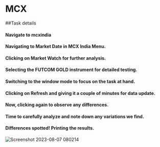 # MCX
##Task details

#### Navigate to mcxindia
#### Navigating to Market Date in MCX India Menu.
#### Clicking on Market Watch for further analysis.
#### Selecting the FUTCOM GOLD instrument for detailed testing.
#### Switching to the window mode to focus on the task at hand.
#### Clicking on Refresh and giving it a couple of minutes for data update.
#### Now, clicking again to observe any differences. 
#### Time to carefully analyze and note down any variations we find.
#### Differences spotted! Printing the results.


![Screenshot 2023-08-07 080214](https://github.com/suresh2k02/MCX/assets/90079666/f63c1d2b-838c-4861-af78-a712bea94963)
